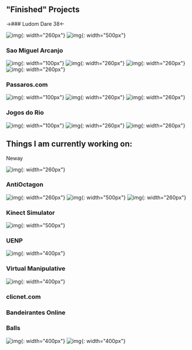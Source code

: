 ## "Finished" Projects


->### Ludom Dare 38<-

![img](/images/ld.gif){: width="260px"}
![img](/images/ld38_2.gif){: width="500px"}

### Sao Miguel Arcanjo

![img](/images/sma0.webp){: width="100px"}
![img](/images/sma1.webp){: width="260px"}
![img](/images/sma2.webp){: width="260px"}
![img](/images/sma3.webp){: width="260px"}

### Passaros.com

![img](/images/pas0.webp){: width="100px"}
![img](/images/pas1.webp){: width="260px"}
![img](/images/pas2.webp){: width="260px"}
  
  
### Jogos do Rio

![img](/images/rio0.webp){: width="100px"}
![img](/images/rio1.webp){: width="260px"}
![img](/images/rio2.webp){: width="260px"}


## Things I am currently working on:

Neway

![img](/images/neway1.PNG){: width="260px"}


### AntiOctagon

![img](/images/octa1.PNG){: width="260px"}
![img](/images/octa2.gif){: width="500px"}
![img](/images/octa3.PNG){: width="260px"}


### Kinect Simulator

![img](/images/sim.JPG){: width="500px"}

### UENP

![img](/images/uenp.jpeg){: width="400px"}

### Virtual Manipulative

![img](/images/virtual.gif){: width="400px"}


### clicnet.com

### Bandeirantes Online

### Balls

![img](/images/balls1.PNG){: width="400px"}
![img](/images/balls2.gif){: width="400px"}

